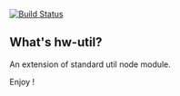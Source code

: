[![Build Status](https://travis-ci.org/openhoat/profess.png?branch=master)](https://travis-ci.org/openhoat/hw-util)

## What's hw-util?

An extension of standard util node module.

Enjoy !
